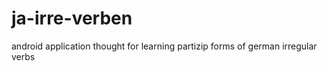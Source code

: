 ja-irre-verben
==============

android application thought for learning partizip forms of german irregular verbs